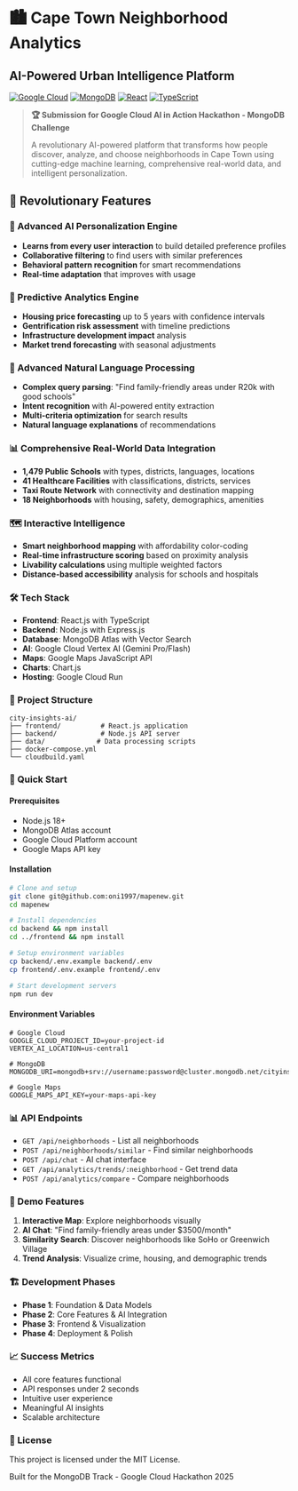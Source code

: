 # 🏙️ Cape Town Neighborhood Analytics
## AI-Powered Urban Intelligence Platform

[![Google Cloud](https://img.shields.io/badge/Google%20Cloud-4285F4?style=for-the-badge&logo=google-cloud&logoColor=white)](https://cloud.google.com/)
[![MongoDB](https://img.shields.io/badge/MongoDB-4EA94B?style=for-the-badge&logo=mongodb&logoColor=white)](https://www.mongodb.com/)
[![React](https://img.shields.io/badge/React-20232A?style=for-the-badge&logo=react&logoColor=61DAFB)](https://reactjs.org/)
[![TypeScript](https://img.shields.io/badge/TypeScript-007ACC?style=for-the-badge&logo=typescript&logoColor=white)](https://www.typescriptlang.org/)

> **🏆 Submission for Google Cloud AI in Action Hackathon - MongoDB Challenge**
>
> A revolutionary AI-powered platform that transforms how people discover, analyze, and choose neighborhoods in Cape Town using cutting-edge machine learning, comprehensive real-world data, and intelligent personalization.

## 🚀 **Revolutionary Features**

### **🧠 Advanced AI Personalization Engine**
- **Learns from every user interaction** to build detailed preference profiles
- **Collaborative filtering** to find users with similar preferences
- **Behavioral pattern recognition** for smart recommendations
- **Real-time adaptation** that improves with usage

### **🔮 Predictive Analytics Engine**
- **Housing price forecasting** up to 5 years with confidence intervals
- **Gentrification risk assessment** with timeline predictions
- **Infrastructure development impact** analysis
- **Market trend forecasting** with seasonal adjustments

### **🎯 Advanced Natural Language Processing**
- **Complex query parsing**: "Find family-friendly areas under R20k with good schools"
- **Intent recognition** with AI-powered entity extraction
- **Multi-criteria optimization** for search results
- **Natural language explanations** of recommendations

### **📊 Comprehensive Real-World Data Integration**
- **1,479 Public Schools** with types, districts, languages, locations
- **41 Healthcare Facilities** with classifications, districts, services
- **Taxi Route Network** with connectivity and destination mapping
- **18 Neighborhoods** with housing, safety, demographics, amenities

### **🗺️ Interactive Intelligence**
- **Smart neighborhood mapping** with affordability color-coding
- **Real-time infrastructure scoring** based on proximity analysis
- **Livability calculations** using multiple weighted factors
- **Distance-based accessibility** analysis for schools and hospitals

### 🛠 Tech Stack
- **Frontend**: React.js with TypeScript
- **Backend**: Node.js with Express.js
- **Database**: MongoDB Atlas with Vector Search
- **AI**: Google Cloud Vertex AI (Gemini Pro/Flash)
- **Maps**: Google Maps JavaScript API
- **Charts**: Chart.js
- **Hosting**: Google Cloud Run

### 📁 Project Structure
```
city-insights-ai/
├── frontend/          # React.js application
├── backend/           # Node.js API server
├── data/             # Data processing scripts
├── docker-compose.yml
└── cloudbuild.yaml
```

### 🚀 Quick Start

#### Prerequisites
- Node.js 18+
- MongoDB Atlas account
- Google Cloud Platform account
- Google Maps API key

#### Installation
```bash
# Clone and setup
git clone git@github.com:oni1997/mapenew.git
cd mapenew

# Install dependencies
cd backend && npm install
cd ../frontend && npm install

# Setup environment variables
cp backend/.env.example backend/.env
cp frontend/.env.example frontend/.env

# Start development servers
npm run dev
```

#### Environment Variables
```env
# Google Cloud
GOOGLE_CLOUD_PROJECT_ID=your-project-id
VERTEX_AI_LOCATION=us-central1

# MongoDB
MONGODB_URI=mongodb+srv://username:password@cluster.mongodb.net/cityinsights

# Google Maps
GOOGLE_MAPS_API_KEY=your-maps-api-key
```

### 📊 API Endpoints
- `GET /api/neighborhoods` - List all neighborhoods
- `POST /api/neighborhoods/similar` - Find similar neighborhoods
- `POST /api/chat` - AI chat interface
- `GET /api/analytics/trends/:neighborhood` - Get trend data
- `POST /api/analytics/compare` - Compare neighborhoods

### 🎯 Demo Features
1. **Interactive Map**: Explore neighborhoods visually
2. **AI Chat**: "Find family-friendly areas under $3500/month"
3. **Similarity Search**: Discover neighborhoods like SoHo or Greenwich Village
4. **Trend Analysis**: Visualize crime, housing, and demographic trends

### 🏗 Development Phases
- **Phase 1**: Foundation & Data Models
- **Phase 2**: Core Features & AI Integration
- **Phase 3**: Frontend & Visualization
- **Phase 4**: Deployment & Polish

### 📈 Success Metrics
- All core features functional
- API responses under 2 seconds
- Intuitive user experience
- Meaningful AI insights
- Scalable architecture

### 📜 License
This project is licensed under the MIT License.

Built for the MongoDB Track - Google Cloud Hackathon 2025